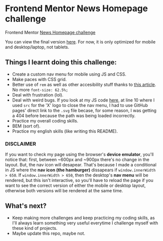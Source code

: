 # Frontend Mentor News Homepage challenge

Frontend Mentor [News Homepage challenge](https://www.frontendmentor.io/challenges/news-homepage-H6SWTa1MFl/hub/news-homepage-HomM_c3aWM)

You can view the final version [here](https://salvarez96.github.io/FEM-news-homepage/). For now, it is only optimized for mobile and desktop/laptop, not tablets.

## Things I learnt doing this challenge:
- Create a custom nav menu for mobile using JS and CSS.
- Make paces with CSS grid.
- Better use of `rem` as well as other accesibility stuff thanks to [this article](https://www.joshwcomeau.com/css/surprising-truth-about-pixels-and-accessibility/). No more `font-size: 62.5%;`
- Deal with frustration (lol).
- Deal with weird bugs. If you look at my JS code [here](https://github.com/salvarez96/FEM-news-homepage/blob/main/src/main.js), at line 10 where I used `src` for the 'X' logo to close the nav menu, I had to use GitHub pages' direct link to the `.svg` file becase, for some reason, I was getting a 404 before because the path was being loaded incorrectly.
- Practice my overall coding skills.
- BEM (sort of).
- Practice my english skills (like writing this README).

### DISCLAIMER
If you want to check my page using the browser's **device emulator**, you'll notice that: first, between ~600px and ~900px there's no change in the layout. But, the nav icon will desapear. That's because I made a conditional in JS where the **nav icon (the hamburger)** dissapears if `window.innerWidth > 650`. If `window.innerWidth > 650`, then the desktop's **nav menu** will be rendered, but this isn't interactive, so you'll have to reload the page if you want to see the correct version of either the mobile or desktop layout, otherwise both versions will be rendered at the same time.

## What's next?
- Keep making more challenges and keep practicing my coding skills, as I'll always learn something very useful everytime I challenge myself with these kind of projects.
- Maybe update this repo, maybe not. 
